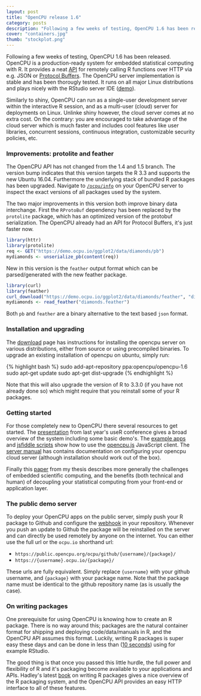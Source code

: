 ```yaml
---
layout: post
title: "OpenCPU release 1.6"
category: posts
description: "Following a few weeks of testing, OpenCPU 1.6 has been released. The version bump indicates that this version targets the R 3.3 and supports the new Ubuntu 16.04. The two major improvements in this version both improve binary data interchange via the protocol buffers or feather format."
cover: "containers.jpg"
thumb: "stockplot.png"
---
```


Following a few weeks of testing, OpenCPU 1.6 has been released. OpenCPU is a production-ready system for embedded statistical computing with R. It provides a neat [API](https://www.opencpu.org/api.html) for remotely calling R functions over HTTP via e.g. JSON or [Protocol Buffers](https://gist.github.com/jeroenooms/1984c784a6eff71f508f). The OpenCPU server implementation is stable and has been thorougly tested. It runs on all major Linux distributions and plays nicely with the RStudio server IDE ([demo](https://youtu.be/kAfVWxiZ-Cc?t=847)). 

Similarly to shiny, OpenCPU can run as a single-user development server within the interactive R session, and as a multi-user (cloud) server for deployments on Linux. Unlinke shiny however, the cloud server comes at no extra cost. On the contrary: you are encouraged to take advantage of the cloud server which is much faster and includes cool features like user libraries, concurrent sessions, continuous integration, customizable security policies, etc. 

### Improvements: protolite and feather

The OpenCPU API has not changed from the 1.4 and 1.5 branch. The version bump indicates that this version targets the R 3.3 and supports the new Ubuntu 16.04. Furthermore the underlying stack of bundled R packages has been upgraded. Navigate to [`/ocpu/info`](https://public.opencpu.org/ocpu/info) on your OpenCPU server to inspect the exact versions of all packages used by the system. 

The two major improvements in this version both improve binary data interchange. First the `RProtoBuf` dependency has been replaced by the `protolite` package, which has an optimized version of the protobuf serialization. The OpenCPU already had an API for Protocol Buffers, it's just faster now.



```r
library(httr)
library(protolite)
req <- GET("https://demo.ocpu.io/ggplot2/data/diamonds/pb")
mydiamonds <- unserialize_pb(content(req))
```

New in this version is the `feather` output format which can be parsed/generated with the new feather package.


```r
library(curl)
library(feather)
curl_download("https://demo.ocpu.io/ggplot2/data/diamonds/feather", "diamonds.feather")
mydiamonds <- read_feather("diamonds.feather")
```

Both `pb` and `feather` are a binary alternative to the text based `json` format.



### Installation and upgrading

The [download](https://www.opencpu.org/download.html) page has instructions for installing the opencpu server on various distributions, either from source or using precompiled binaries. To upgrade an existing installation of opencpu on ubuntu, simply run:

{% highlight bash %}
sudo add-apt-repository ppa:opencpu/opencpu-1.6
sudo apt-get update
sudo apt-get dist-upgrade
{% endhighlight %} 

Note that this will also upgrade the version of R to 3.3.0 (if you have not already done so) which might require that you reinstall some of your R packages.

### Getting started

For those completely new to OpenCPU there several resources to get started. The [presentation](https://youtu.be/kAfVWxiZ-Cc) from last year's useR conference gives a broad overview of the system including some basic demo's. The [example apps](https://www.opencpu.org/apps.html) and [jsfiddle scripts](http://jsfiddle.net/user/opencpu/fiddles/) show how to use the [opencpu.js](https://www.opencpu.org/jslib.html) JavaScript client. The [server manual](http://jeroenooms.github.com/opencpu-manual/opencpu-server.pdf) has contains documentation on configuring your opencpu cloud server (although installation should work out of the box). 

Finally this [paper](http://arxiv.org/abs/1406.4806) from my thesis describes more generally the challenges of embedded scientific computing, and the benefits (both technical and human) of decoupling your statistical computing from your front-end or application layer. 

### The public demo server

To deploy your OpenCPU apps on the public server, simply push your R package to Github and configure the [webhook](https://www.opencpu.org/api.html#api-ci) in your repository. Whenever you push an update to Github the package will be reinstalled on the server and can directly be used remotely by anyone on the internet. You can either use the full url or the `ocpu.io` shorthand url:

 - `https://public.opencpu.org/ocpu/github/{username}/{package}/`
 - `https://{username}.ocpu.io/{package}/`

These urls are fully equivalent. Simply replace `{username}` with your github username, and `{package}` with your package name. Note that the package name must be identical to the github repository name (as is usually the case).

### On writing packages 

One prerequisite for using OpenCPU is knowing how to create an R package. There is no way around this; packages are the natural container format for shipping and deploying code/data/manuals in R, and the OpenCPU API assumes this format. Luckily, writing R packages is super easy these days and can be done in less than ([10 seconds](https://youtu.be/kAfVWxiZ-Cc?t=847)) using for example RStudio. 

The good thing is that once you passed this little hurdle, the full power and flexibility of R and it's packaging become available to your applications and APIs. Hadley's latest [book](http://r-pkgs.had.co.nz/) on writing R packages gives a nice overview of the R packaging system, and the OpenCPU API provides an easy HTTP interface to all of these features. 
